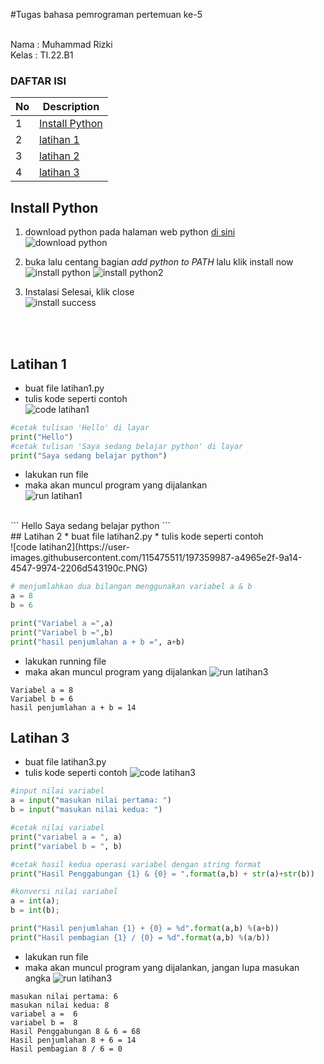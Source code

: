 #Tugas bahasa pemrograman pertemuan ke-5

<br>
Nama : Muhammad Rizki <br>
Kelas : TI.22.B1<br>

### DAFTAR ISI <br>
| No | Description | 
| ----- | ----- |
| 1 | [Install Python](#Install-Python)|
| 2 | [latihan 1](#Latihan-1) |
| 3 | [latihan 2](#Latihan-2) |
| 4 | [latihan 3](#Latihan-3) |

## Install Python
1. download python pada halaman web python [di sini](https://python.org) <br>
![download python](https://user-images.githubusercontent.com/115475511/197359893-312b55d5-740a-4ecb-8dd5-2e1ccb27bbf4.PNG)
2. buka lalu centang bagian *add python to PATH* lalu klik install now <br>
![install python](https://user-images.githubusercontent.com/115475511/197359900-a854eb05-44bd-48c0-a4b8-55dbd00ad7fa.PNG)
![install python2](https://user-images.githubusercontent.com/115475511/197359901-3d8c3ec5-4ae8-46b2-b477-3f34cd000690.PNG)

3. Instalasi Selesai, klik close <br>
![install success](https://user-images.githubusercontent.com/115475511/197359909-4d563154-b737-4d00-87d1-ba1a961aae2e.PNG)

<br><br>

## Latihan 1
* buat file latihan1.py
* tulis kode seperti contoh <br>
![code latihan1](https://user-images.githubusercontent.com/115475511/197359922-3dbf816a-0a5a-4958-b48e-62abd6a69e7d.PNG)

```python
#cetak tulisan 'Hello' di layar
print("Hello")
#cetak tulisan 'Saya sedang belajar python' di layar
print("Saya sedang belajar python")
```
* lakukan run file
* maka akan muncul program yang dijalankan <br>
![run latihan1](https://user-images.githubusercontent.com/115475511/197359966-08e16d58-ad2a-4fac-90a5-598a4258ef3e.PNG)
<br>
```
Hello
Saya sedang belajar python
```
<br>
## Latihan 2
* buat file latihan2.py
* tulis kode seperti contoh <br>
![code latihan2](https://user-images.githubusercontent.com/115475511/197359987-a4965e2f-9a14-4547-9974-2206d543190c.PNG)

``` python
# menjumlahkan dua bilangan menggunakan variabel a & b
a = 8
b = 6

print("Variabel a =",a)
print("Variabel b =",b)
print("hasil penjumlahan a + b =", a+b)
```
* lakukan running file
* maka akan muncul program yang dijalankan
![run latihan3](https://user-images.githubusercontent.com/115475511/197359997-93d3d523-71ef-4843-9a1d-ee6edefe2cda.PNG)

```
Variabel a = 8
Variabel b = 6
hasil penjumlahan a + b = 14
```


## Latihan 3
* buat file latihan3.py
* tulis kode seperti contoh
![code latihan3](https://user-images.githubusercontent.com/115475511/197359999-4fe3c58d-e192-4964-85ef-65e63f9955b8.PNG)

```python
#input nilai variabel
a = input("masukan nilai pertama: ")
b = input("masukan nilai kedua: ")

#cetak nilai variabel
print("variabel a = ", a)
print("variabel b = ", b)

#cetak hasil kedua operasi variabel dengan string format
print("Hasil Penggabungan {1} & {0} = ".format(a,b) + str(a)+str(b))

#konversi nilai variabel 
a = int(a);
b = int(b);

print("Hasil penjumlahan {1} + {0} = %d".format(a,b) %(a+b))
print("Hasil pembagian {1} / {0} = %d".format(a,b) %(a/b))
```
* lakukan run file
* maka akan muncul program yang dijalankan, jangan lupa masukan angka
![run latihan3](https://user-images.githubusercontent.com/115475511/197360015-c7d57094-02fa-4b24-85b1-c09248b24688.PNG)


```
masukan nilai pertama: 6
masukan nilai kedua: 8
variabel a =  6
variabel b =  8
Hasil Penggabungan 8 & 6 = 68
Hasil penjumlahan 8 + 6 = 14
Hasil pembagian 8 / 6 = 0
```
